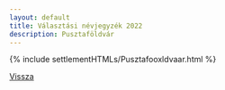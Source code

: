 ```yaml
---
layout: default
title: Választási névjegyzék 2022
description: Pusztaföldvár
---
```


{% include settlementHTMLs/Pusztafooxldvaar.html %}

[Vissza](./)